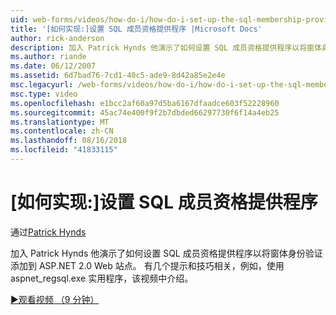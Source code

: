 ```yaml
---
uid: web-forms/videos/how-do-i/how-do-i-set-up-the-sql-membership-provider
title: '[如何实现:]设置 SQL 成员资格提供程序 |Microsoft Docs'
author: rick-anderson
description: 加入 Patrick Hynds 他演示了如何设置 SQL 成员资格提供程序以将窗体身份验证添加到 ASP.NET 2.0 Web 站点。 有几个提示...
ms.author: riande
ms.date: 06/12/2007
ms.assetid: 6d7bad76-7cd1-40c5-ade9-8d42a85e2e4e
msc.legacyurl: /web-forms/videos/how-do-i/how-do-i-set-up-the-sql-membership-provider
msc.type: video
ms.openlocfilehash: e1bcc2af60a97d5ba6167dfaadce603f52228960
ms.sourcegitcommit: 45ac74e400f9f2b7dbded66297730f6f14a4eb25
ms.translationtype: MT
ms.contentlocale: zh-CN
ms.lasthandoff: 08/16/2018
ms.locfileid: "41833115"
---
```

<a name="how-do-i-set-up-the-sql-membership-provider"></a>[如何实现:]设置 SQL 成员资格提供程序
====================
通过[Patrick Hynds](https://twitter.com/patrickhynds)

加入 Patrick Hynds 他演示了如何设置 SQL 成员资格提供程序以将窗体身份验证添加到 ASP.NET 2.0 Web 站点。 有几个提示和技巧相关，例如，使用 aspnet\_regsql.exe 实用程序，该视频中介绍。

[&#9654;观看视频 （9 分钟）](https://channel9.msdn.com/Blogs/ASP-NET-Site-Videos/how-do-i-set-up-the-sql-membership-provider)
